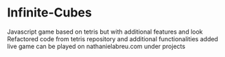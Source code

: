 # Infinite-Cubes
Javascript game 
based on tetris but with additional features and look
Refactored code from tetris repository and additional functionalities added
live game can be played on nathanielabreu.com under projects
